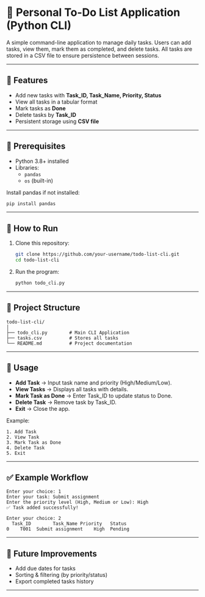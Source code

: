 # 📝 Personal To-Do List Application (Python CLI)

A simple command-line application to manage daily tasks. Users can add tasks, view them, mark them as completed, and delete tasks. All tasks are stored in a CSV file to ensure persistence between sessions.

---

## 📌 Features
- Add new tasks with **Task_ID, Task_Name, Priority, Status**
- View all tasks in a tabular format
- Mark tasks as **Done**
- Delete tasks by **Task_ID**
- Persistent storage using **CSV file**

---

## 🔧 Prerequisites
- Python 3.8+ installed  
- Libraries:
  - `pandas`
  - `os` (built-in)

Install pandas if not installed:
```bash
pip install pandas
```

---

## 🚀 How to Run
1. Clone this repository:
   ```bash
   git clone https://github.com/your-username/todo-list-cli.git
   cd todo-list-cli
   ```

2. Run the program:
   ```bash
   python todo_cli.py
   ```

---

## 📂 Project Structure
```
todo-list-cli/
│
├── todo_cli.py        # Main CLI Application
├── tasks.csv          # Stores all tasks
└── README.md          # Project documentation
```

---

## 📖 Usage
- **Add Task** → Input task name and priority (High/Medium/Low).  
- **View Tasks** → Displays all tasks with details.  
- **Mark Task as Done** → Enter Task_ID to update status to Done.  
- **Delete Task** → Remove task by Task_ID.  
- **Exit** → Close the app.  

Example:
```
1. Add Task
2. View Task
3. Mark Task as Done
4. Delete Task
5. Exit
```

---

## ✅ Example Workflow
```
Enter your choice: 1
Enter your task: Submit assignment
Enter the priority level (High, Medium or Low): High
✅ Task added successfully!

Enter your choice: 2
  Task_ID        Task_Name Priority   Status
0    T001  Submit assignment    High  Pending
```

---

## 🎯 Future Improvements
- Add due dates for tasks  
- Sorting & filtering (by priority/status)  
- Export completed tasks history  

---
